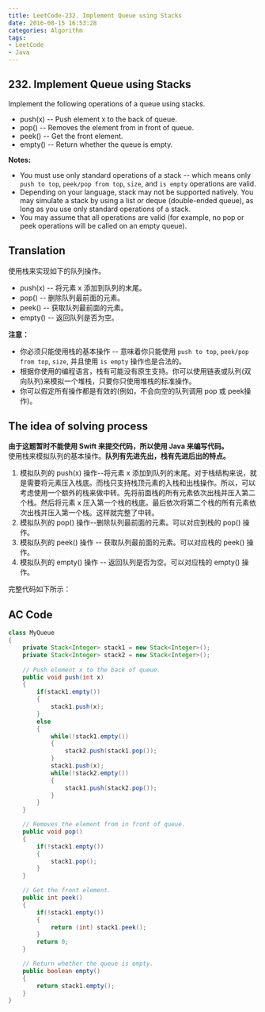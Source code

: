 ```yaml
---
title: LeetCode-232. Implement Queue using Stacks
date: 2016-08-15 16:53:28
categories: Algorithm  
tags:
- LeetCode  
- Java  
---
```


## 232. Implement Queue using Stacks

Implement the following operations of a queue using stacks.

+ push(x) -- Push element x to the back of queue.
+ pop() -- Removes the element from in front of queue.
+ peek() -- Get the front element.
+ empty() -- Return whether the queue is empty.

**Notes:**  

+ You must use only standard operations of a stack -- which means only `push to top`, `peek/pop from top`, `size`, and `is empty` operations are valid.
+ Depending on your language, stack may not be supported natively. You may simulate a stack by using a list or deque (double-ended queue), as long as you use only standard operations of a stack.
+ You may assume that all operations are valid (for example, no pop or peek operations will be called on an empty queue).

## Translation

使用栈来实现如下的队列操作。

+ push(x) -- 将元素 x 添加到队列的末尾。
+ pop() -- 删除队列最前面的元素。
+ peek() -- 获取队列最前面的元素。
+ empty() -- 返回队列是否为空。

**注意：**  

+ 你必须只能使用栈的基本操作 -- 意味着你只能使用 `push to top`, `peek/pop from top`, `size`, 并且使用 `is empty` 操作也是合法的。
+ 根据你使用的编程语言，栈有可能没有原生支持。你可以使用链表或队列(双向队列)来模拟一个堆栈，只要你只使用堆栈的标准操作。
+ 你可以假定所有操作都是有效的(例如，不会向空的队列调用 pop 或 peek操作)。

## The idea of solving process

**由于这题暂时不能使用 Swift 来提交代码，所以使用 Java 来编写代码。**  
使用栈来模拟队列的基本操作。**队列有先进先出，栈有先进后出的特点。**

1. 模拟队列的 push(x) 操作--将元素 x 添加到队列的末尾。对于栈结构来说，就是需要将元素压入栈底。而栈只支持栈顶元素的入栈和出栈操作。所以，可以考虑使用一个额外的栈来做中转。先将前面栈的所有元素依次出栈并压入第二个栈。然后将元素 x 压入第一个栈的栈底。最后依次将第二个栈的所有元素依次出栈并压入第一个栈。这样就完整了中转。
2. 模拟队列的 pop() 操作--删除队列最前面的元素。可以对应到栈的 pop() 操作。
3. 模拟队列的 peek() 操作 -- 获取队列最前面的元素。可以对应栈的 peek() 操作。
4. 模拟队列的 empty() 操作 -- 返回队列是否为空。可以对应栈的 empty() 操作。

完整代码如下所示：

## AC Code

```java
class MyQueue 
{
	private Stack<Integer> stack1 = new Stack<Integer>();
	private Stack<Integer> stack2 = new Stack<Integer>();
	
    // Push element x to the back of queue.
    public void push(int x) 
    {
        if(stack1.empty())
        {
        	stack1.push(x);
        }
        else
        {
        	while(!stack1.empty())
        	{
        		stack2.push(stack1.pop());
        	}
        	stack1.push(x);
        	while(!stack2.empty())
        	{
        		stack1.push(stack2.pop());
        	}
        }
    }

    // Removes the element from in front of queue.
    public void pop() 
    {
        if(!stack1.empty())
        {
            stack1.pop();    
        }
    }

    // Get the front element.
    public int peek() 
    {
        if(!stack1.empty())
        {
            return (int) stack1.peek();    
        }
        return 0;
    }

    // Return whether the queue is empty.
    public boolean empty() 
    {
        return stack1.empty();
    }
}
```
